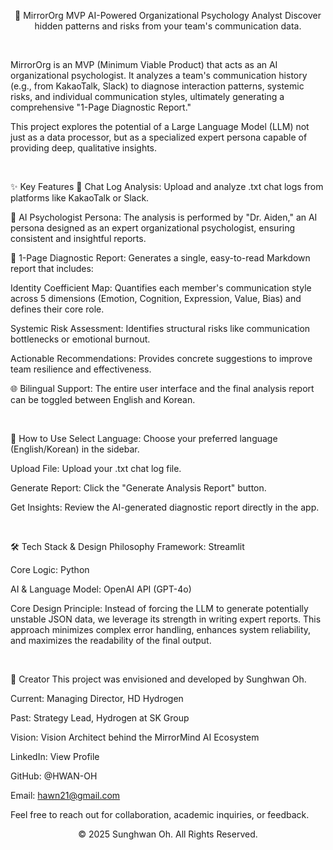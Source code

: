 <div align="center">

🧠 MirrorOrg MVP
AI-Powered Organizational Psychology Analyst
Discover hidden patterns and risks from your team's communication data.

</div>

<br>

MirrorOrg is an MVP (Minimum Viable Product) that acts as an AI organizational psychologist. It analyzes a team's communication history (e.g., from KakaoTalk, Slack) to diagnose interaction patterns, systemic risks, and individual communication styles, ultimately generating a comprehensive "1-Page Diagnostic Report."

This project explores the potential of a Large Language Model (LLM) not just as a data processor, but as a specialized expert persona capable of providing deep, qualitative insights.

<br>

✨ Key Features
💬 Chat Log Analysis: Upload and analyze .txt chat logs from platforms like KakaoTalk or Slack.

🤖 AI Psychologist Persona: The analysis is performed by "Dr. Aiden," an AI persona designed as an expert organizational psychologist, ensuring consistent and insightful reports.

📄 1-Page Diagnostic Report: Generates a single, easy-to-read Markdown report that includes:

Identity Coefficient Map: Quantifies each member's communication style across 5 dimensions (Emotion, Cognition, Expression, Value, Bias) and defines their core role.

Systemic Risk Assessment: Identifies structural risks like communication bottlenecks or emotional burnout.

Actionable Recommendations: Provides concrete suggestions to improve team resilience and effectiveness.

🌐 Bilingual Support: The entire user interface and the final analysis report can be toggled between English and Korean.

<br>

🚀 How to Use
Select Language: Choose your preferred language (English/Korean) in the sidebar.

Upload File: Upload your .txt chat log file.

Generate Report: Click the "Generate Analysis Report" button.

Get Insights: Review the AI-generated diagnostic report directly in the app.

<br>

🛠️ Tech Stack & Design Philosophy
Framework: Streamlit

Core Logic: Python

AI & Language Model: OpenAI API (GPT-4o)

Core Design Principle: Instead of forcing the LLM to generate potentially unstable JSON data, we leverage its strength in writing expert reports. This approach minimizes complex error handling, enhances system reliability, and maximizes the readability of the final output.

<br>

👤 Creator
This project was envisioned and developed by Sunghwan Oh.

Current: Managing Director, HD Hydrogen

Past: Strategy Lead, Hydrogen at SK Group

Vision: Vision Architect behind the MirrorMind AI Ecosystem

LinkedIn: View Profile

GitHub: @HWAN-OH

Email: hawn21@gmail.com

Feel free to reach out for collaboration, academic inquiries, or feedback.

<div align="center">

© 2025 Sunghwan Oh. All Rights Reserved.

</div>
